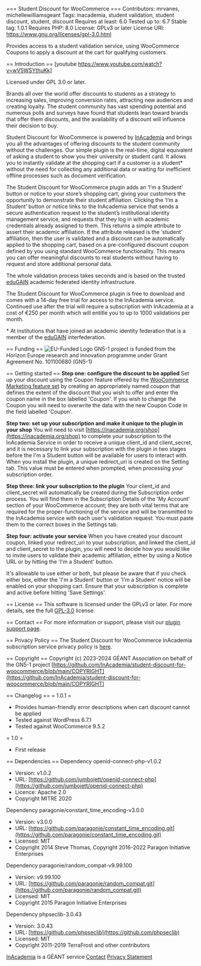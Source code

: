 === Student Discount for WooCommerce ===
Contributors: mrvanes, michellewilliamsgeant
Tags: inacademia, student validation, student discount, student, discount
Requires at least: 6.0
Tested up to: 6.7
Stable tag: 1.0.1
Requires PHP: 8.0
License: GPLv3 or later
License URI: https://www.gnu.org/licenses/gpl-3.0.html

Provides access to a student validation service, using WooCommerce Coupons to apply a discount at the cart for qualifying customers.

== Introduction ==
[youtube https://www.youtube.com/watch?v=wV5WSYthuKk]

Licensed under GPL 3.0 or later.

Brands all over the world offer discounts to students as a strategy to increasing sales, improving conversion rates, attracting new audiences and creating loyalty. The student community has vast spending potential and numerous polls and surveys have found that students lean toward brands that offer them discounts, and the availability of a discount will influence their decision to buy.

Student Discount for WooCommerce is powered by [InAcademia](https://inacademia.org) and brings you all the advantages of offering discounts to the student community without the challenges. Our simple plugin is the real-time, digital equivalent of asking a student to show you their university or student card. It allows you to instantly validate at the shopping cart if a customer is a student* without the need for collecting any additional data or waiting for inefficient offline processes such as document verification.

The Student Discount for WooCommerce plugin adds an ‘I’m a Student’ button or notice to your store’s shopping cart, giving your customers the opportunity to demonstrate their student affiliation. Clicking the ‘I’m a Student’ button or notice links to the InAcademia service that sends a secure authentication request to the student’s institutional identity management service, and requests that they log in with academic credentials already assigned to them. This returns a simple attribute to assert their academic affiliation. If the attribute released is the ‘student’ affiliation, then the user is validated and a discount can be automatically applied to the shopping cart, based on a pre-configured discount coupon defined by you using standard WooCommerce functionality. This means you can offer meaningful discounts to real students without having to request and store additional personal data.

The whole validation process takes seconds and is based on the trusted [eduGAIN](https://edugain.org) academic federated identity infrastructure.

The Student Discount for WooCommerce plugin is free to download and comes with a 14-day free trial for access to the InAcademia service. Continued use after the trial will require a subscription with InAcademia at a cost of €250 per month which will entitle you to up to 1000 validations per month.

\* At institutions that have joined an academic identity federation that is a member of the [eduGAIN](https://edugain.org) interfederation.

== Funding ==
![EU-Funded Logo](https://wiki.geant.org/download/attachments/725614690/image-2024-1-8_18-16-12.png)
GN5-1 project is funded from the Horizon Europe research and innovation programme under Grant Agreement No. 101100680 (GN5-1)

== Getting started ==
**Step one: configure the discount to be applied**
Set up your discount using the Coupon feature offered by the [WooCommerce Marketing feature set](https://woocommerce.com/document/coupon-management/) by creating an appropriately named coupon that defines the extent of the discount that you wish to offer and enter the coupon name in the box labelled 'Coupon'. If you wish to change the Coupon you will need to overwrite the data with the new Coupon Code in the field labelled 'Coupon'.

**Step two: set up your subscription and make it unique to the plugin in your shop**
You will need to visit [https://inacademia.org/shop](https://inacademia.org/shop) to complete your subscription to the InAcademia Service in order to receive a unique client_id and client_secret, and it is necessary to link your subscription with the plugin in two stages before the I'm a Student button will be available for users to interact with. When you install the plugin, a unique redirect_uri is created on the Setting tab. This value must be entered when prompted, when processing your subscription order.

**Step three: link your subscription to the plugin**
Your client_id and client_secret will automatically be created during the Subscription order process. You will find them in the Subscription Details of the 'My Account' section of your WooCommerce account; they are both vital terms that are required for the proper-functioning of the service and will be transmitted to the InAcademia service with each user's validation request. You must paste them to the correct boxes in the Settings tab.

**Step four: activate your service**
When you have created your discount coupon, linked your redirect_uri to your subscription, and linked the client_id and client_secret to the plugin, you will need to decide how you would like to invite users to validate their academic affiliation, either by using a Notice URL or by hitting the 'I'm a Student' button.

It's allowable to use either or both, but please be aware that if you check either box, either the 'I'm a Student' button or 'I'm a Student' notice will be enabled on your shopping cart. Ensure that your subscription is complete and active before hitting 'Save Settings'.

== License ==
This software is licensed under the GPLv3 or later. For more details, see the full [GPL-3.0](https://www.gnu.org/licenses/gpl-3.0.en.html) license.

== Contact ==
For more information or support, please visit our [plugin support page](https://inacademia.org/plugin-support/).

== Privacy Policy ==
The Student Discount for WooCommerce InAcademia subscription service privacy policy is [here](https://inacademia.org/student-discount-for-woocommerce-inacademia-subscription-service-privacy-policy/).

== Copyright ==
Copyright (c) 2023-2024 GÉANT Association on behalf of the GN5-1 project
[https://github.com/InAcademia/student-discount-for-woocommerce/blob/main/COPYRIGHT](https://github.com/InAcademia/student-discount-for-woocommerce/blob/main/COPYRIGHT)

== Changelog ==
= 1.0.1 =
- Provides human-friendly error descriptions when cart discount cannot be applied
- Tested against WordPress 6.7.1
- Tested against WooCommerce 9.5.2

= 1.0 =
* First release

== Dependencies ==
Dependency openid-connect-php-v1.0.2
- Version: v1.0.2
- URL: [https://github.com/jumbojett/openid-connect-php](https://github.com/jumbojett/openid-connect-php)
- Licence: Apache 2.0
- Copyright MITRE 2020

Dependency paragonie/constant_time_encoding-v3.0.0
- Version: v3.0.0
- URL:   [https://github.com/paragonie/constant_time_encoding.git](https://github.com/paragonie/constant_time_encoding.git)
- Licensed: MIT
- Copyright 2014 Steve Thomas, Copyright 2016-2022 Paragon Initiative Enterprises

Dependency paragonie/random_compat-v9.99.100
- Version: v9.99.100
- URL:  [https://github.com/paragonie/random_compat.git](https://github.com/paragonie/random_compat.git)
- Licensed: MIT
- Copyright 2015 Paragon Initiative Enterprises

Dependency phpseclib-3.0.43
- Version: 3.0.43
- URL: [https://github.com/phpseclib](https://github.com/phpseclib)
- Licensed: MIT
- Copyright 2011-2019 TerraFrost and other contributors

[InAcademia](https://inacademia.org/) is a GÉANT service
[Contact](https://inacademia.org/plugin-support/)
[Privacy Statement](https://inacademia.org/privacy-statement/)
